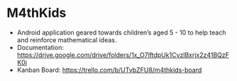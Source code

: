 # M4thKids
* Android application geared towards children’s aged 5 - 10 to help teach and reinforce mathematical ideas. 
* Documentation: https://drive.google.com/drive/folders/1x_O7lftdpUk1CvzlBxrjx2z41BQzFK0i
* Kanban Board: https://trello.com/b/UTvbZFU8/m4thkids-board